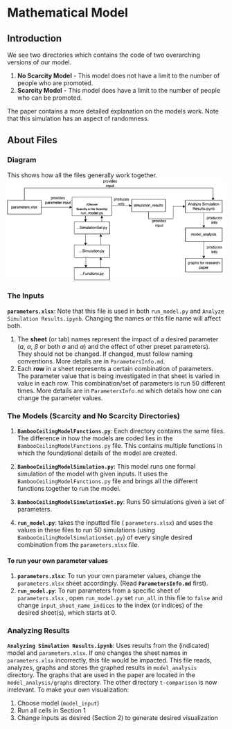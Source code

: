# Mathematical Model

## Introduction
We see two directories which contains the code of two overarching versions of our model.
1. **No Scarcity Model** - This model does not have a limit to the number of people who are promoted.
2. **Scarcity Model** - This model does have a limit to the number of people who can be promoted.

The paper contains a more detailed explanation on the models work. Note that this simulation has an aspect of randomness.

## About Files

### Diagram
This shows how all the files generally work together.
![DirectoryDiagram](ModelDiagram.png)

### The Inputs

**`parameters.xlsx`**:  Note that this file is used in both `run_model.py` and `Analyze Simulation Results.ipynb`. Changing the names or this file name will affect both.
1. The **sheet** (or tab) names represent the impact of a desired parameter ($a$,  $\alpha$, $\beta$ or both $a$ and $\alpha$) and the effect of other preset parameters). They should not be changed. If changed, must follow naming conventions. More details are in `ParametersInfo.md`.
2. Each **row** in a sheet represents a certain combination of parameters. The parameter value that is being investigated in that sheet is varied in value in each row. This combination/set of parameters is run 50 different times.
    More details are in `ParametersInfo.md` which details how one can change the parameter values.


### The Models (Scarcity and No Scarcity Directories)
1. **`BambooCeilingModelFunctions.py`**: Each directory contains the same files. The difference in how the models are coded lies in the `BambooCeilingModelFunctions.py` file. This contains multiple functions in which the foundational details of the model are created.

2. **`BambooCeilingModelSimulation.py`**: This model runs one formal simulation of the model with given inputs. It uses the `BambooCeilingModelFunctions.py` file and brings all the different functions together to run the model.

3. **`BambooCeilingModelSimulationSet.py`**: Runs 50 simulations given a set of parameters.

4. **`run_model.py`**: takes the inputted file ( `parameters.xlsx`) and uses the values in these files to run 50 simulations (using `BambooCeilingModelSimulationSet.py`)  of every single desired combination from the `parameters.xlsx` file. 
#### To run your own parameter values
1. **`parameters.xlsx`**: To run your own parameter values, change the `parameters.xlsx` sheet accordingly. (Read **`ParametersInfo.md`** first).
2. **`run_model.py`**: To run parameters from a specific sheet of `parameters.xlsx` , open `run_model.py` set `run_all` in this file to `false` and change `input_sheet_name_indices` to the index (or indices) of the desired sheet(s), which starts at 0.

### Analyzing Results
**`Analyzing Simulation Results.ipynb`**: Uses results from the (indicated) model and `parameters.xlsx`. If one changes the sheet names in `parameters.xlsx` incorrectly, this file would be impacted. This file reads, analyzes, graphs and stores the graphed results in `model_analysis` directory. The graphs that are used in the paper are located in the `model_analysis/graphs` directory. The other directory `t-comparison` is now irrelevant. To make your own visualization:
1. Choose model (`model_input`)
2. Run all cells in Section 1
3. Change inputs as desired (Section 2) to generate desired visualization



